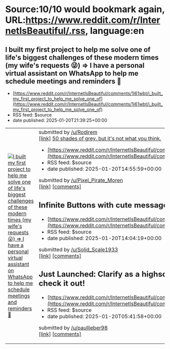 # Source:10/10 would bookmark again, URL:https://www.reddit.com/r/InternetIsBeautiful/.rss, language:en

## I built my first project to help me solve one of life's biggest challenges of these modern times (my wife's requests 😜) => I have a personal virtual assistant on WhatsApp to help me schedule meetings and reminders 📆
 - [https://www.reddit.com/r/InternetIsBeautiful/comments/1i61wbt/i_built_my_first_project_to_help_me_solve_one_of](https://www.reddit.com/r/InternetIsBeautiful/comments/1i61wbt/i_built_my_first_project_to_help_me_solve_one_of)
 - RSS feed: $source
 - date published: 2025-01-20T21:39:25+00:00

<table> <tr><td> <a href="https://www.reddit.com/r/InternetIsBeautiful/comments/1i61wbt/i_built_my_first_project_to_help_me_solve_one_of/"> <img src="https://external-preview.redd.it/Bl3xrCnMjEbeduWYzzeYEwRC6lew-zfOJp-ZTDVe35o.jpg?width=640&amp;crop=smart&amp;auto=webp&amp;s=730b21f1d4c53d0625034a43b9401bd9f0a2873b" alt="I built my first project to help me solve one of life's biggest challenges of these modern times (my wife's requests 😜) =&gt; I have a personal virtual assistant on WhatsApp to help me schedule meetings and reminders 📆" title="I built my first project to help me solve one of life's biggest challenges of these modern times (my wife's requests 😜) =&gt; I have a personal virtual assistant on WhatsApp to help me schedule meetings and reminders 📆" /> </a> </td><td> &#32; submitted by &#32; <a href="https://www.reddit.com/user/Rodirem"> /u/Rodirem </a> <br/> <span><a href="https://api.whatsapp.com/send?phone=447555850727&amp;text=hi">[link]</a></span> &#32; <span><a href="

## 50 shades of grey. but it's not what you think.
 - [https://www.reddit.com/r/InternetIsBeautiful/comments/1i5rxty/50_shades_of_grey_but_its_not_what_you_think](https://www.reddit.com/r/InternetIsBeautiful/comments/1i5rxty/50_shades_of_grey_but_its_not_what_you_think)
 - RSS feed: $source
 - date published: 2025-01-20T14:55:59+00:00

&#32; submitted by &#32; <a href="https://www.reddit.com/user/Pixel_Pirate_Moren"> /u/Pixel_Pirate_Moren </a> <br/> <span><a href="https://shades-in-squares.lovable.app">[link]</a></span> &#32; <span><a href="https://www.reddit.com/r/InternetIsBeautiful/comments/1i5rxty/50_shades_of_grey_but_its_not_what_you_think/">[comments]</a></span>

## Infinite Buttons with cute messages, show me your score!
 - [https://www.reddit.com/r/InternetIsBeautiful/comments/1i5quf8/infinite_buttons_with_cute_messages_show_me_your](https://www.reddit.com/r/InternetIsBeautiful/comments/1i5quf8/infinite_buttons_with_cute_messages_show_me_your)
 - RSS feed: $source
 - date published: 2025-01-20T14:04:19+00:00

&#32; submitted by &#32; <a href="https://www.reddit.com/user/Solid_Scale1933"> /u/Solid_Scale1933 </a> <br/> <span><a href="https://infiniteduttons.maclabs.io/">[link]</a></span> &#32; <span><a href="https://www.reddit.com/r/InternetIsBeautiful/comments/1i5quf8/infinite_buttons_with_cute_messages_show_me_your/">[comments]</a></span>

## Just Launched: Clarify as a highschool junior!! Would appreciate if u could check it out!
 - [https://www.reddit.com/r/InternetIsBeautiful/comments/1i5jbih/just_launched_clarify_as_a_highschool_junior](https://www.reddit.com/r/InternetIsBeautiful/comments/1i5jbih/just_launched_clarify_as_a_highschool_junior)
 - RSS feed: $source
 - date published: 2025-01-20T05:41:58+00:00

&#32; submitted by &#32; <a href="https://www.reddit.com/user/paullieber98"> /u/paullieber98 </a> <br/> <span><a href="https://tryclarify.co/">[link]</a></span> &#32; <span><a href="https://www.reddit.com/r/InternetIsBeautiful/comments/1i5jbih/just_launched_clarify_as_a_highschool_junior/">[comments]</a></span>

